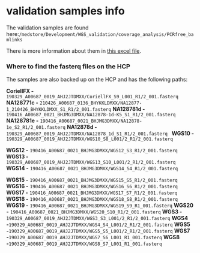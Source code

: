 # validation samples info
The validation samples are found here:`/medstore/Development/WGS_validation/coverage_analysis/PCRfree_bamlinks`

There is more information about them in [this excel file](https://docs.google.com/spreadsheets/d/1wQTv7Ibg9BBmubxteYn7m0YZF-q7kbgV9S1Xug4_-LM/edit#gid=1456364827).

### Where to find the fasterq files on the HCP
The samples are also backed up on the HCP and has the following paths:


**CoriellFX -** `190329_A00687_0019_AHJ2JTDMXX/CoriellFX_S9_L001_R1/2_001.fasterq`
**NA128771c -** `210426_A00687_0136_BHYKKLDMXX/NA12877-1_210426_BHYKKLDMXX_S1_R1/2_001.fasterq`
**NA128781d -** `190416_A00687_0021_BHJMG3DMXX/NA12878-1d-K5_S1_R1/2_001.fasterq`
**NA128781e -** `190416_A00687_0021_BHJMG3DMXX/NA12878-1e_S2_R1/2_001.fasterq`
**NA12878d -** `190329_A00687_0019_AHJ2JTDMXX/NA12878_1d_S1_R1/2_001.fasterq
`
**WGS10 -** `190329_A00687_0019_AHJ2JTDMXX/WGS10_S8_L001/2_R1/2_001.fasterq`

**WGS12 -** `190416_A00687_0021_BHJMG3DMXX/WGS12_S3_R1/2_001.fasterq`
**WGS13 -** `190329_A00687_0019_AHJ2JTDMXX/WGS13_S10_L001/2_R1/2_001.fasterq`
**WGS14 -** `190416_A00687_0021_BHJMG3DMXX/WGS14_S4_R1/2_001.fasterq`

**WGS15 -** `190416_A00687_0021_BHJMG3DMXX/WGS15_S5_R1/2_001.fasterq`
**WGS16 -** `190416_A00687_0021_BHJMG3DMXX/WGS16_S6_R1/2_001.fasterq`
**WGS17 -** `190416_A00687_0021_BHJMG3DMXX/WGS17_S7_R1/2_001.fasterq`
**WGS18 -** `190416_A00687_0021_BHJMG3DMXX/WGS18_S8_R1/2_001.fasterq`
**WGS19 -** `190416_A00687_0021_BHJMG3DMXX/WGS19_S9_R1_001.fasterq`
**WGS20 -** `190416_A00687_0021_BHJMG3DMXX/WGS20_S10_R1/2_001.fasterq`
**WGS3 -** `190329_A00687_0019_AHJ2JTDMXX/WGS3_S3_L001/2_R1/2_001.fasterq`
**WGS4 -**`190329_A00687_0019_AHJ2JTDMXX/WGS4_S4_L001/2_R1/2_001.fasterq`
**WGS5 -**`190329_A00687_0019_AHJ2JTDMXX/WGS5_S5_L001/2_R1/2_001.fasterq`
**WGS7 -**`190329_A00687_0019_AHJ2JTDMXX/WGS7_S6_L001_R1_001.fasterq`
**WGS8 -**`190329_A00687_0019_AHJ2JTDMXX/WGS8_S7_L001_R1_001.fasterq`
